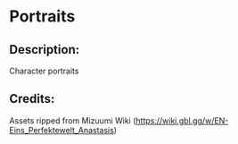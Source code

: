 # Portraits

## Description: 

Character portraits

## Credits: 

Assets ripped from Mizuumi Wiki (https://wiki.gbl.gg/w/EN-Eins_Perfektewelt_Anastasis)

